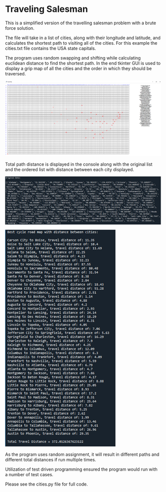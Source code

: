 # Traveling Salesman

This is a simplified version of the travelling salesman problem with a brute force solution.

The file will take in a list of cities, along with their longitude and latitude, and calculates the shortest path to visiting all of the cities.
For this example the cities.txt file contains the USA state capitals.

The program uses random swapping and shifting while calculating euclidean distance to find the shortest path.
In the end tkinter GUI is used to display a grip map of all the cities and the order in which they should be traversed.

![](Road_map_US_capitals.png)

Total path distance is displayed in the console along with the original list and the ordered list with distance between each city displayed.

![](Original_list_cities.png)

![](updated_list_cities.png)


As the program uses random assignment, it will result in different paths and different total distances if run multiple times.

Utilization of test driven programming ensured the program would run with a number of test cases.


Please see the cities.py file for full code.
